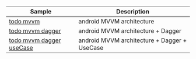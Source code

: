 

|     Sample     | Description |
| ------------- | ------------- |
| [todo mvvm](https://github.com/baeyeongpyo/Android_Architecture_Blue_Print_Project/tree/todo_mvvm) | android MVVM architecture |
| [todo mvvm dagger](https://github.com/baeyeongpyo/Android_Architecture_Blue_Print_Project/tree/todo_dagger_mvvm) | android MVVM architecture + Dagger|
| [todo mvvm dagger useCase](https://github.com/baeyeongpyo/Android_Architecture_Blue_Print_Project/tree/todo_dagger_mvvm_usecase) | android MVVM architecture + Dagger + UseCase |